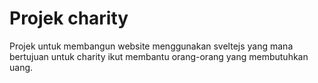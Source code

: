 # Projek charity

Projek untuk membangun website menggunakan sveltejs yang mana bertujuan untuk charity ikut membantu orang-orang yang membutuhkan uang.
